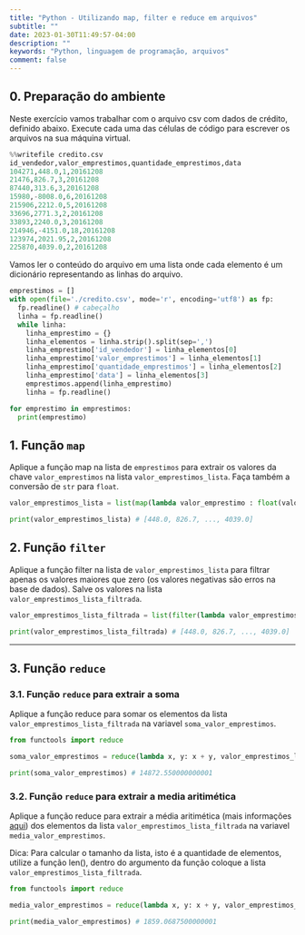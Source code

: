 ```yaml
---
title: "Python - Utilizando map, filter e reduce em arquivos"
subtitle: ""
date: 2023-01-30T11:49:57-04:00
description: ""
keywords: "Python, linguagem de programação, arquivos"
comment: false
---
```


## 0\. Preparação do ambiente 

Neste exercício vamos trabalhar com o arquivo csv com dados de crédito, definido abaixo. Execute cada uma das células de código para escrever os arquivos na sua máquina virtual.

~~~Python
%%writefile credito.csv
id_vendedor,valor_emprestimos,quantidade_emprestimos,data
104271,448.0,1,20161208
21476,826.7,3,20161208
87440,313.6,3,20161208
15980,-8008.0,6,20161208
215906,2212.0,5,20161208
33696,2771.3,2,20161208
33893,2240.0,3,20161208
214946,-4151.0,18,20161208
123974,2021.95,2,20161208
225870,4039.0,2,20161208
~~~
Vamos ler o conteúdo do arquivo em uma lista onde cada elemento é um dicionário representando as linhas do arquivo.
~~~Python
emprestimos = []
with open(file='./credito.csv', mode='r', encoding='utf8') as fp:
  fp.readline() # cabeçalho
  linha = fp.readline()
  while linha:
    linha_emprestimo = {}
    linha_elementos = linha.strip().split(sep=',')
    linha_emprestimo['id_vendedor'] = linha_elementos[0]
    linha_emprestimo['valor_emprestimos'] = linha_elementos[1]
    linha_emprestimo['quantidade_emprestimos'] = linha_elementos[2]
    linha_emprestimo['data'] = linha_elementos[3]
    emprestimos.append(linha_emprestimo)
    linha = fp.readline()

for emprestimo in emprestimos:
  print(emprestimo)
~~~
## 1\. Função `map`



Aplique a função map na lista de `emprestimos` para extrair os valores da chave `valor_emprestimos` na lista `valor_emprestimos_lista`. Faça também a conversão de `str` para `float`.
~~~Python
valor_emprestimos_lista = list(map(lambda valor_emprestimo : float(valor_emprestimo['valor_emprestimos']), emprestimos))

print(valor_emprestimos_lista) # [448.0, 826.7, ..., 4039.0]
~~~

## 2\. Função `filter`



Aplique a função filter na lista de `valor_emprestimos_lista` para filtrar apenas os valores maiores que zero (os valores negativas são erros na base de dados). Salve os valores na lista `valor_emprestimos_lista_filtrada`.
~~~Python
valor_emprestimos_lista_filtrada = list(filter(lambda valor_emprestimos_lista: valor_emprestimos_lista>0, valor_emprestimos_lista))

print(valor_emprestimos_lista_filtrada) # [448.0, 826.7, ..., 4039.0]
~~~
---
## 3\. Função `reduce`

### 3\.1\. Função `reduce` para extrair a **soma**

Aplique a função reduce para somar os elementos da lista `valor_emprestimos_lista_filtrada` na variavel `soma_valor_emprestimos`.
~~~Python
from functools import reduce

soma_valor_emprestimos = reduce(lambda x, y: x + y, valor_emprestimos_lista_filtrada)

print(soma_valor_emprestimos) # 14872.550000000001
~~~
### 3\.2\. Função `reduce` para extrair a **media aritimética**

Aplique a função reduce para extrair a média aritimética (mais informações [aqui](https://pt.wikipedia.org/wiki/M%C3%A9dia#M%C3%A9dia_aritm%C3%A9tica)) dos elementos da lista `valor_emprestimos_lista_filtrada` na variavel `media_valor_emprestimos`.

Dica: Para calcular o tamanho da lista, isto é a quantidade de elementos, utilize a função len(), dentro do argumento da função coloque a lista `valor_emprestimos_lista_filtrada`.
~~~Python
from functools import reduce

media_valor_emprestimos = reduce(lambda x, y: x + y, valor_emprestimos_lista_filtrada) / len(valor_emprestimos_lista_filtrada)

print(media_valor_emprestimos) # 1859.0687500000001
~~~